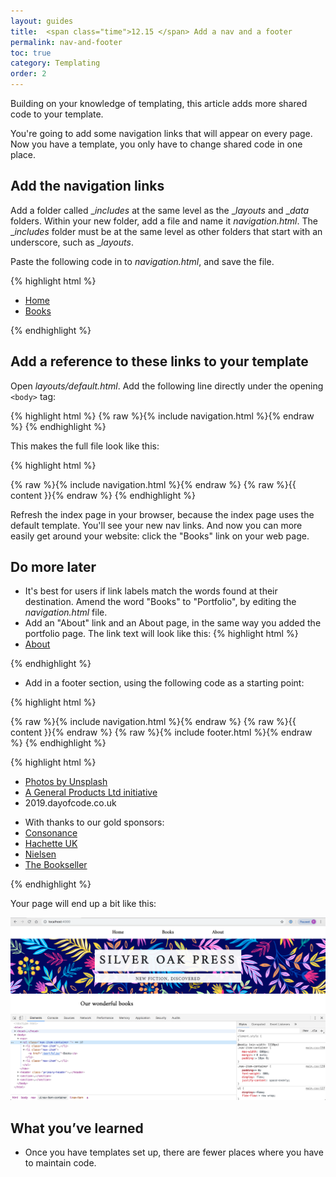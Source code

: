 ```yaml
---
layout: guides
title:  <span class="time">12.15 </span> Add a nav and a footer
permalink: nav-and-footer
toc: true
category: Templating
order: 2
---
```


<p class="content__abstract">
  Building on your knowledge of templating, this article adds more shared code to your template.
</p>

You're going to add some navigation links that will appear on every page. Now you have a template, you only have to change shared code in one place.

## Add the navigation links

Add a folder called __includes_ at the same level as the __layouts_ and __data_ folders. Within your new folder, add a file and name it _navigation.html_. The __includes_ folder must be at the same level as other folders that start with an underscore, such as __layouts_.

Paste the following code in to _navigation.html_, and save the file.

{% highlight html %}
  <nav>
    <ul class="nav-item-container ">
      <li class="nav-item"><a href="/">Home</a></li>
      <li class="nav-item"><a href="/portfolio/">Books</a></li>
    </ul>
  </nav>
{% endhighlight %}

## Add a reference to these links to your template

Open _layouts/default.html_. Add the following line directly under the opening `<body>` tag:

{% highlight html %}
  {% raw %}{% include navigation.html %}{% endraw %}
{% endhighlight %}

This makes the full file look like this:

{% highlight html %}
  <!doctype html>
  <html>
    <head>
      <link rel="stylesheet" href="/css/main.css">
      <link href="https://fonts.googleapis.com/css?family=Amiri&display=swap" rel="stylesheet">
      <link href="https://fonts.googleapis.com/css?family=Noto+Sans:400,700&display=swap" rel="stylesheet">
    </head>
    <body>
      {% raw %}{% include navigation.html %}{% endraw %}
      {% raw %}{{ content }}{% endraw %}
    </body>
  </html>
{% endhighlight %}


Refresh the index page in your browser, because the index page uses the default template. You'll see your new nav links. And now you can more easily get around your website: click the "Books" link on your web page.

## Do more later

* It's best for users if link labels match the words found at their destination. Amend the word "Books" to "Portfolio", by editing the _navigation.html_ file.
* Add an "About" link and an About page, in the same way you added the portfolio page. The link text will look like this:
{% highlight html %}
  <li class="nav-item"><a href="/about/">About</a></li>
{% endhighlight %}


* Add in a footer section, using the following code as a starting point:

{% highlight html %}
  <!-- _layouts/default.html -->
  <body>
    {% raw %}{% include navigation.html %}{% endraw %}
    {% raw %}{{ content }}{% endraw %}
    {% raw %}{% include footer.html %}{% endraw %}
  </body>
{% endhighlight %}

{% highlight html %}
<footer>
  <div class="wrapper">
    <ul>
      <li>
        <a href="https://unsplash.com/photos/gE1phX0Lbos">Photos by Unsplash</a>
      </li>
      <li>
        <a href="https://generalproducts.co">A General Products Ltd initiative</a>
      </li>
      <li>2019.dayofcode.co.uk</li>
    </ul>
    <ul>
      <li>With thanks to our gold sponsors:</li>
      <li>
        <a href="https://consonance.app">Consonance</a>
      </li>
      <li>
        <a href="https://www.hachette.co.uk/">Hachette UK</a>
      </li>
      <li>
        <a href="hhttps://www.nielsen.com/uk/en/">Nielsen</a>
      </li>
      <li>
        <a href="https://www.thebookseller.com/">The Bookseller</a>
      </li>
    </ul>
  </div>
</footer>

{% endhighlight %}

Your page will end up a bit like this:

![Showing the nav links in the browser](assets/images/nav.png)

## What you’ve learned

* Once you have templates set up, there are fewer places where you have to maintain code.
